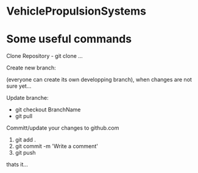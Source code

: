 # VehiclePropulsionSystems

# Some useful commands

Clone Repository - git clone ...

Create new branch: 

(everyone can create its own developping branch), when changes are not sure yet...

Update branche: 
- git checkout BranchName
- git pull

Committ/update your changes to github.com

1) git add .
2) git commit -m 'Write a comment'
3) git push

thats it...
